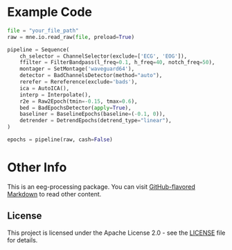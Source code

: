 # Example Code
```python
file = "your_file_path"
raw = mne.io.read_raw(file, preload=True)

pipeline = Sequence(
    ch_selector = ChannelSelector(exclude=['ECG', 'EOG']),
    ffilter = FilterBandpass(l_freq=0.1, h_freq=40, notch_freq=50),
    montager = SetMontage('waveguard64'),
    detector = BadChannelsDetector(method="auto"),
    rerefer = Rereference(exclude='bads'),
    ica = AutoICA(),
    interp = Interpolate(),
    r2e = Raw2Epoch(tmin=-0.15, tmax=0.6),
    bed = BadEpochsDetector(apply=True),
    baseliner = BaselineEpochs(baseline=(-0.1, 0)),
    detrender = DetrendEpochs(detrend_type="linear"),
)

epochs = pipeline(raw, cash=False)
```

# Other Info

This is an eeg-processing package. You can visit
[GitHub-flavored Markdown](https://github.com/MegaSear)
to read other content.

## License

This project is licensed under the Apache License 2.0 - see the [LICENSE](LICENSE) file for details.
